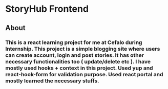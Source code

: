 # StoryHub Frontend
## About
### This is a react learning project for me at Cefalo during Internship. This project is a simple blogging site where users can create account, login and post stories. It has other necessary functionalities too ( update/delete etc ). I have mostly used hooks + context in this project. Used yup and react-hook-form for validation purpose. Used react portal and mostly learned the necessary stuffs. 



